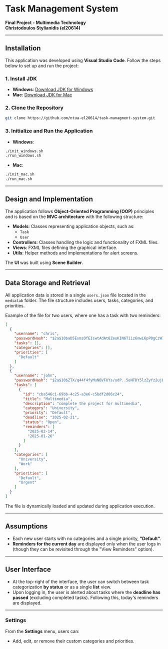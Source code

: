 # Task Management System  

**Final Project - Multimedia Technology**  
**Christodoulos Stylianidis (el20614)**  

---

## Installation  

This application was developed using **Visual Studio Code**. Follow the steps below to set up and run the project:  

### 1. Install JDK  
- **Windows**: [Download JDK for Windows](https://download.oracle.com/java/23/latest/jdk-23_windows-x64_bin.exe)  
- **Mac**: [Download JDK for Mac](https://download.oracle.com/java/23/latest/jdk-23_macos-aarch64_bin.dmg)  

### 2. Clone the Repository  
```bash
git clone https://github.com/ntua-el20614/task-managment-system.git
```

### 3. Initialize and Run the Application  
- **Windows**:  
```bash
./init_windows.sh
./run_windows.sh
```
- **Mac**:  
```bash
./init_mac.sh
./run_mac.sh
```

---

## Design and Implementation  

The application follows **Object-Oriented Programming (OOP)** principles and is based on the **MVC architecture** with the following structure:  

- **Models**: Classes representing application objects, such as:  
  - `Task`  
  - `User`  
- **Controllers**: Classes handling the logic and functionality of FXML files.  
- **Views**: FXML files defining the graphical interface.  
- **Utils**: Helper methods and implementations for alert screens.  

The **UI** was built using **Scene Builder**.  

---

## Data Storage and Retrieval  

All application data is stored in a single `users.json` file located in the `medialab` folder. The file structure includes users, tasks, categories, and priorities.  

Example of the file for two users, where one has a task with two reminders:  

```json
[
  {
    "username": "chris",
    "passwordHash": "$2a$10$aD5EsmzOfEIswtAdAt8ZeuKIN6Tiiz6mwL6pP0gCzW7o6su5HUd8.",
    "tasks": [],
    "categories": [],
    "priorities": [
      "Default"
    ]
  },
  {
    "username": "john",
    "passwordHash": "$2a$10$ZTX/q44f4fyMuNBVFUYs/udP..5eHTDY5lzZyYz2ujLP6X4k7/vQe",
    "tasks": [
      {
        "id": "cba546c1-69bb-4c25-a3e6-c5bdf2d06c24",
        "title": "Multimedia",
        "description": "complete the project for multimedia",
        "category": "University",
        "priority": "Default",
        "deadline": "2025-02-21",
        "status": "Open",
        "reminders": [
          "2025-02-14",
          "2025-01-26"
        ]
      }
    ],
    "categories": [
      "University",
      "Work"
    ],
    "priorities": [
      "Default",
      "Urgent"
    ]
  }
]
```

The file is dynamically loaded and updated during application execution.  

---

## Assumptions  

- Each new user starts with no categories and a single priority, **"Default"**.  
- **Reminders for the current day** are displayed only when the user logs in (though they can be revisited through the "View Reminders" option).  

---

## User Interface  

- At the top-right of the interface, the user can switch between task categorization **by status** or as a single **list** view.  
- Upon logging in, the user is alerted about tasks where the **deadline has passed** (excluding completed tasks). Following this, today's reminders are displayed.  

---

### Settings  

From the **Settings** menu, users can:  
- Add, edit, or remove their custom categories and priorities.  

